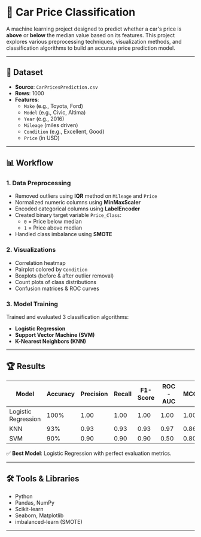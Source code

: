 # 🚗 Car Price Classification

A machine learning project designed to predict whether a car's price is **above** or **below** the median value based on its features. This project explores various preprocessing techniques, visualization methods, and classification algorithms to build an accurate price prediction model.

---

## 📁 Dataset

- **Source**: `CarPricesPrediction.csv`
- **Rows**: 1000
- **Features**:
  - `Make` (e.g., Toyota, Ford)
  - `Model` (e.g., Civic, Altima)
  - `Year` (e.g., 2016)
  - `Mileage` (miles driven)
  - `Condition` (e.g., Excellent, Good)
  - `Price` (in USD)

---

## 📊 Workflow

### 1. Data Preprocessing
- Removed outliers using **IQR** method on `Mileage` and `Price`
- Normalized numeric columns using **MinMaxScaler**
- Encoded categorical columns using **LabelEncoder**
- Created binary target variable `Price_Class`:
  - `0` = Price below median
  - `1` = Price above median
- Handled class imbalance using **SMOTE**

### 2. Visualizations
- Correlation heatmap
- Pairplot colored by `Condition`
- Boxplots (before & after outlier removal)
- Count plots of class distributions
- Confusion matrices & ROC curves

### 3. Model Training
Trained and evaluated 3 classification algorithms:
- **Logistic Regression**
- **Support Vector Machine (SVM)**
- **K-Nearest Neighbors (KNN)**

---

## 🏆 Results

| Model               | Accuracy | Precision | Recall | F1-Score | ROC-AUC | MCC  |
|--------------------|----------|-----------|--------|----------|---------|------|
| Logistic Regression| 100%     | 1.00      | 1.00   | 1.00     | 1.00    | 1.00 |
| KNN                | 93%      | 0.93      | 0.93   | 0.93     | 0.97    | 0.86 |
| SVM                | 90%      | 0.90      | 0.90   | 0.90     | 0.50    | 0.80 |

✅ **Best Model**: Logistic Regression with perfect evaluation metrics.

---

## 🛠️ Tools & Libraries

- Python
- Pandas, NumPy
- Scikit-learn
- Seaborn, Matplotlib
- imbalanced-learn (SMOTE)

---



